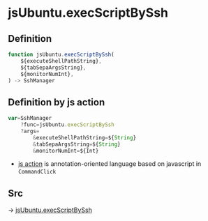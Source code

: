 # jsUbuntu.execScriptBySsh

## Definition

```js.js
function jsUbuntu.execScriptBySsh(
	${executeShellPathString},
	${tabSepaArgsString},
	${monitorNumInt},
) -> SshManager
```


## Definition by js action

```js.js
var=SshManager
	?func=jsUbuntu.execScriptBySsh
	?args=
		&executeShellPathString=${String}
		&tabSepaArgsString=${String}
		&monitorNumInt=${Int}
```

- [js action](#) is annotation-oriented language based on javascript in `CommandClick`



## Src

-> [jsUbuntu.execScriptBySsh](https://github.com/puutaro/CommandClick/blob/master/app/src/main/java/com/puutaro/commandclick/fragment_lib/terminal_fragment/js_interface/JsUbuntu.kt#L72)



